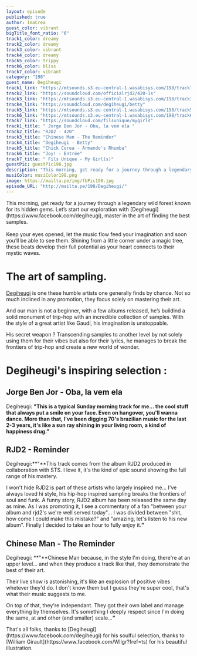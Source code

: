 ```yaml
---
layout: episode
published: true
author: ImaCrea
guest_color: vibrant
bigTitle_font_ratio: "6"
track1_color: dreamy
track2_color: dreamy
track3_color: vibrant
track4_color: dreamy
track5_color: trippy
track6_color: bliss
track7_color: vibrant
category: "198"
guest_name: Degiheugi
track1_link: "https://mtsounds.s3.eu-central-1.wasabisys.com/198/track1.mp3"
track2_link: "https://soundcloud.com/officialrjd2/420-1s"
track3_link: "https://mtsounds.s3.eu-central-1.wasabisys.com/198/track3.mp3"
track4_link: "https://soundcloud.com/degiheugi/betty"
track5_link: "https://mtsounds.s3.eu-central-1.wasabisys.com/198/track5.mp3"
track6_link: "https://mtsounds.s3.eu-central-1.wasabisys.com/198/track6.mp3"
track7_link: "https://soundcloud.com/filsunique/mygirls"
track1_title: " Jorge Ben Jor - Oba, la vem ela "
track2_title: "RJD2 - 420"
track3_title: "Chinese Man - The Reminder"
track4_title: "Degiheugi - Betty"
track5_title: "Chick Corea - Armando's Rhumba"
track6_title: "Joy! - Entrée"
track7_title: " Fils Unique - My Girl(s)"
guestPic: guestPic198.jpg
description: "This morning, get ready for a journey through a legendary wild forest known for its hidden gems. Let’s start our exploration with Degiheugi, master in the art of finding the best samples.   Keep your eyes opened, let the music flow feed your imagination and soon you’ll be able to see them. Shining from a little corner under a magic tree, these beats develop their full potential as your heart connects to their mystic waves. "
musiColor: musiColor198.png
image: https://mailta.pe/img/fbPic198.jpg
episode_URL: "http://mailta.pe/198/Degiheugi/"
---
```


<p id="introduction">This morning, get ready for a journey through a legendary wild forest known for its hidden gems. Let’s start our exploration with [Degiheugi](https://www.facebook.com/degiheugi), master in the art of finding the best samples. <br><br>
Keep your eyes opened, let the music flow feed your imagination and soon you’ll be able to see them. Shining from a little corner under a magic tree, these beats develop their full potential as your heart connects to their mystic waves. 
</p>

# The art of sampling.

[Degiheugi](https://www.facebook.com/degiheugi) is one these humble artists one generally finds by chance. Not so much inclined in any promotion, they focus solely on mastering their art.

And our man is not a beginner, with a few albums released, he’s buildind a solid monument of trip-hop with an incredible collection of samples. With the style of a great artist like Gaudí, his imagination is unstoppable.

His secret weapon ? Transcending samples to another level by not solely using them for their vibes but also for their lyrics, he manages to break the frontiers of trip-hop and create a new world of wonder.

# Degiheugi's inspiring selection :
 
## Jorge Ben Jor - Oba, la vem ela
Degiheugi: **"**This is a typical Sunday morning track for me... the cool stuff that always put a smile on your face. Even on hangover, you'll wanna dance. More than that, I've been digging 70's brazilian music for the last 2-3 years, it's like a sun ray shining in your living room, a kind of happiness drug.**"**

## RJD2 - Reminder
Degiheugi:**"**This track comes from the album RJD2 produced in collaboration with STS. I love it, it's the kind of epic sound showing the full range of his mastery.

I won't hide RJD2 is part of these artists who largely inspired me... I've always loved hi style, his hip-hop inspired sampling breaks the frontiers of soul and funk. A funny story, RJD2 album has been released the same day as mine. As I was promoting it, I see a commentary of a fan "between your album and rjd2's we're well served today"... I was divided between "shit, how come I could make this mistake?" and "amazing, let's listen to his new album". Finally I decided to take an hour to fully enjoy it.**"**

## Chinese Man - The Reminder
Degiheugi: **"**Chinese Man because, in the style I'm doing, there're at an upper level... and when they produce a track like that, they demonstrate the best of their art.

Their live show is astonishing, it's like an explosion of positive vibes whetever they'd do. I don't know them but I guess they're super cool, that's what their music suggests to me.

On top of that, they're independant. They got their own label and manage everything by themselves. It's something I deeply respect since I'm doing the same, at and other (and smaller) scale...**“**
 
<p id="outroduction">
That's all folks, thanks to [Degiheugi](https://www.facebook.com/degiheugi) for his soulful selection, thanks to [William Girault](https://www.facebook.com/Wllgr?fref=ts) for his beautiful illustration.</p>
